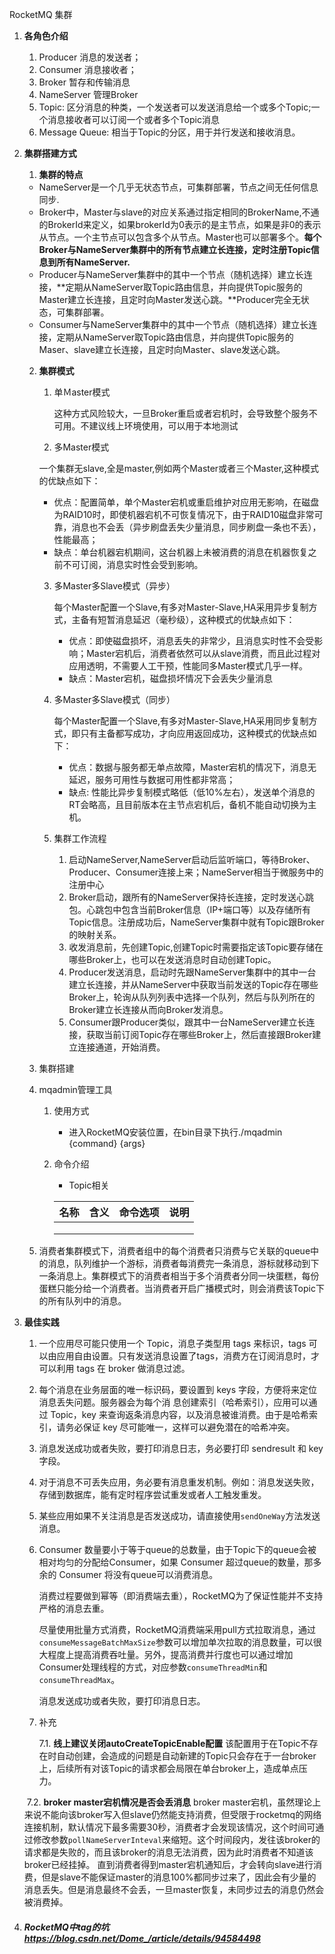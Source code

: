 RocketMQ 集群



1. **各角色介绍**
   1. Producer  消息的发送者；
   2. Consumer 消息接收者；
   3. Broker  暂存和传输消息
   4. NameServer  管理Broker
   5. Topic: 区分消息的种类，一个发送者可以发送消息给一个或多个Topic;一个消息接收者可以订阅一个或者多个Topic消息
   6. Message Queue: 相当于Topic的分区，用于并行发送和接收消息。

2. **集群搭建方式**

   1. **集群的特点**

   * NameServer是一个几乎无状态节点，可集群部署，节点之间无任何信息同步. 
   * Broker中，Master与slave的对应关系通过指定相同的BrokerName,不通的BrokerId来定义，如果brokerId为0表示的是主节点，如果是非0的表示从节点。一个主节点可以包含多个从节点。Master也可以部署多个。**每个Broker与NameServer集群中的所有节点建立长连接，定时注册Topic信息到所有NameServer.**
   * Producer与NameServer集群中的其中一个节点（随机选择）建立长连接，**定期从NameServer取Topic路由信息，并向提供Topic服务的Master建立长连接，且定时向Master发送心跳。**Producer完全无状态，可集群部署。
   * Consumer与NameServer集群中的其中一个节点（随机选择）建立长连接，定期从NameServer取Topic路由信息，并向提供Topic服务的Maser、slave建立长连接，且定时向Master、slave发送心跳。

   2. **集群模式**

      1. 单Ｍaster模式

         这种方式风险较大，一旦Broker重启或者宕机时，会导致整个服务不可用。不建议线上环境使用，可以用于本地测试

      2.  多Master模式

         一个集群无slave,全是master,例如两个Master或者三个Master,这种模式的优缺点如下：

         * 优点：配置简单，单个Master宕机或重启维护对应用无影响，在磁盘为RAID10时，即使机器宕机不可恢复情况下，由于RAID10磁盘非常可靠，消息也不会丢（异步刷盘丢失少量消息，同步刷盘一条也不丢），性能最高；
         * 缺点：单台机器宕机期间，这台机器上未被消费的消息在机器恢复之前不可订阅，消息实时性会受到影响。

      3. 多Master多Slave模式（异步）

         每个Master配置一个Slave,有多对Master-Slave,HA采用异步复制方式，主备有短暂消息延迟（毫秒级），这种模式的优缺点如下：

         * 优点：即使磁盘损坏，消息丢失的非常少，且消息实时性不会受影响；Master宕机后，消费者依然可以从slave消费，而且此过程对应用透明，不需要人工干预，性能同多Master模式几乎一样。
         * 缺点：Master宕机，磁盘损坏情况下会丢失少量消息

      4. 多Master多Slave模式（同步）

         每个Master配置一个Slave,有多对Master-Slave,HA采用同步复制方式，即只有主备都写成功，才向应用返回成功，这种模式的优缺点如下：

         * 优点：数据与服务都无单点故障，Master宕机的情况下，消息无延迟，服务可用性与数据可用性都非常高；
         * 缺点: 性能比异步复制模式略低（低10%左右），发送单个消息的RT会略高，且目前版本在主节点宕机后，备机不能自动切换为主机。

      5. 集群工作流程

         1. 启动NameServer,NameServer启动后监听端口，等待Broker、Producer、Consumer连接上来；NameServer相当于微服务中的注册中心
         2. Broker启动，跟所有的NameServer保持长连接，定时发送心跳包。心跳包中包含当前Broker信息（IP+端口等）以及存储所有Topic信息。注册成功后，NameServer集群中就有Topic跟Broker的映射关系。
         3. 收发消息前，先创建Topic,创建Topic时需要指定该Topic要存储在哪些Broker上，也可以在发送消息时自动创建Topic。
         4. Producer发送消息，启动时先跟NameServer集群中的其中一台建立长连接，并从NameServer中获取当前发送的Topic存在哪些Broker上，轮询从队列列表中选择一个队列，然后与队列所在的Broker建立长连接从而向Broker发消息。
         5. Consumer跟Producer类似，跟其中一台NameServer建立长连接，获取当前订阅Topic存在哪些Broker上，然后直接跟Broker建立连接通道，开始消费。

   3. 集群搭建

   4. mqadmin管理工具

      1. 使用方式

         * 进入RocketMQ安装位置，在bin目录下执行./mqadmin {command} {args}

      2. 命令介绍

         * Topic相关

         | 名称 | 含义 | 命令选项 | 说明 |
         | ---- | ---- | -------- | ---- |
         |      |      |          |      |
         |      |      |          |      |
         |      |      |          |      |

         
      
   5. 消费者集群模式下，消费者组中的每个消费者只消费与它关联的queue中的消息，队列维护一个游标，消费者每消费完一条消息，游标就移动到下一条消息上。集群模式下的消费者相当于多个消费者分同一块蛋糕，每份蛋糕只能分给一个消费者。当消费者开启广播模式时，则会消费该Topic下的所有队列中的消息。
   
   
   
3. **最佳实践**

   1. 一个应用尽可能只使用一个 Topic，消息子类型用 tags 来标识，tags 可以由应用自由设置。只有发送消息设置了tags，消费方在订阅消息时，才可以利用 tags 在 broker 做消息过滤。

   2. 每个消息在业务层面的唯一标识码，要设置到 keys 字段，方便将来定位消息丢失问题。服务器会为每个消
       息创建索引（哈希索引），应用可以通过 Topic，key 来查询返条消息内容，以及消息被谁消费。由于是哈希索引，请务必保证 key 尽可能唯一，这样可以避免潜在的哈希冲突。

   3. 消息发送成功或者失败，要打印消息日志，务必要打印 sendresult 和 key 字段。

   4. 对于消息不可丢失应用，务必要有消息重发机制。例如：消息发送失败，存储到数据库，能有定时程序尝试重发或者人工触发重发。

   5. 某些应用如果不关注消息是否发送成功，请直接使用`sendOneWay`方法发送消息。

   6. Consumer 数量要小于等于queue的总数量，由于Topic下的queue会被相对均匀的分配给Consumer，如果 Consumer 超过queue的数量，那多余的 Consumer 将没有queue可以消费消息。

      消费过程要做到幂等（即消费端去重），RocketMQ为了保证性能并不支持严格的消息去重。

      尽量使用批量方式消费，RocketMQ消费端采用pull方式拉取消息，通过`consumeMessageBatchMaxSize`参数可以增加单次拉取的消息数量，可以很大程度上提高消费吞吐量。另外，提高消费并行度也可以通过增加Consumer处理线程的方式，对应参数`consumeThreadMin`和`consumeThreadMax`。

      消息发送成功或者失败，要打印消息日志。

   7. 补充

      7.1. **线上建议关闭autoCreateTopicEnable配置**  该配置用于在Topic不存在时自动创建，会造成的问题是自动新建的Topic只会存在于一台broker上，后续所有对该Topic的请求都会局限在单台broker上，造成单点压力。

   ​		7.2. **broker master宕机情况是否会丢消息**  broker master宕机，虽然理论上来说不能向该broker写入但slave仍然能支持消费，但受限于rocketmq的网络连接机制，默认情况下最多需要30秒，消费者才会发现该情况，这个时间可通过修改参数`pollNameServerInteval`来缩短。这个时间段内，发往该broker的请求都是失败的，而且该broker的消息无法消费，因为此时消费者不知道该broker已经挂掉。 直到消费者得到master宕机通知后，才会转向slave进行消费，但是slave不能保证master的消息100%都同步过来了，因此会有少量的消息丢失。但是消息最终不会丢，一旦master恢复，未同步过去的消息仍然会被消费掉。

4. ##### RocketMQ中tag的坑<https://blog.csdn.net/Dome_/article/details/94584498>